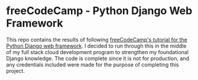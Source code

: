 # freeCodeCamp - Python Django Web Framework

This repo contains the results of following [freeCodeCamp's tutorial for the Python Django web framework](https://youtu.be/F5mRW0jo-U4). I decided to run through this in the middle of my full stack cloud development program to strengthen my foundational Django knowledge. The code is complete since it is not for production, and any credentials included were made for the purpose of completing this project.

